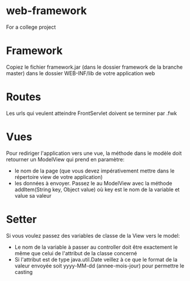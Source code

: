 # web-framework
For a college project

# Framework
Copiez le fichier framework.jar (dans le dossier framework de la branche master) dans le dossier WEB-INF/lib de votre application web

# Routes
Les urls qui veulent atteindre FrontServlet doivent se terminer par .fwk

# Vues
Pour rediriger l'application vers une vue, la méthode dans le modèle doit retourner un ModelView qui prend en paramètre:
- le nom de la page (que vous devez impérativement mettre dans le répertoire view de votre application)
- les données à envoyer. Passez le au ModelView avec la méthode addItem(String key, Object value) où key est le nom de la variable et value sa valeur

# Setter
Si vous voulez passez des variables de classe de la View vers le model:
- Le nom de la variable à passer au controller doit être exactement le même que celui de l'attribut de la classe concerné
- Si l'attribut est de type java.util.Date veillez à ce que le format de la valeur envoyée soit yyyy-MM-dd (annee-mois-jour) pour permettre le casting